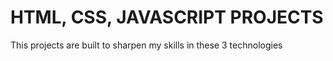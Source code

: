 # HTML, CSS, JAVASCRIPT PROJECTS

This projects are built to sharpen my skills in these 3 technologies
